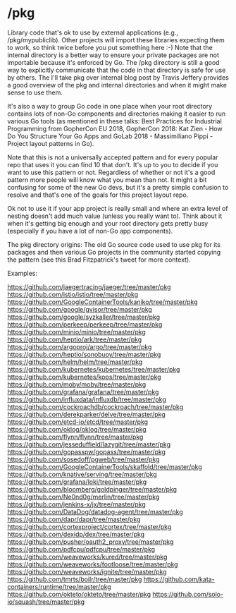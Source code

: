 # /pkg

Library code that's ok to use by external applications (e.g., /pkg/mypubliclib). Other projects will import these libraries expecting them to work, so think twice before you put something here :-) Note that the internal directory is a better way to ensure your private packages are not importable because it's enforced by Go. The /pkg directory is still a good way to explicitly communicate that the code in that directory is safe for use by others. The I'll take pkg over internal blog post by Travis Jeffery provides a good overview of the pkg and internal directories and when it might make sense to use them.

It's also a way to group Go code in one place when your root directory contains lots of non-Go components and directories making it easier to run various Go tools (as mentioned in these talks: Best Practices for Industrial Programming from GopherCon EU 2018, GopherCon 2018: Kat Zien - How Do You Structure Your Go Apps and GoLab 2018 - Massimiliano Pippi - Project layout patterns in Go).

Note that this is not a universally accepted pattern and for every popular repo that uses it you can find 10 that don't. It's up to you to decide if you want to use this pattern or not. Regardless of whether or not it's a good pattern more people will know what you mean than not. It might a bit confusing for some of the new Go devs, but it's a pretty simple confusion to resolve and that's one of the goals for this project layout repo.

Ok not to use it if your app project is really small and where an extra level of nesting doesn't add much value (unless you really want to). Think about it when it's getting big enough and your root directory gets pretty busy (especially if you have a lot of non-Go app components).

The pkg directory origins: The old Go source code used to use pkg for its packages and then various Go projects in the community started copying the pattern (see this Brad Fitzpatrick's tweet for more context).

Examples:

https://github.com/jaegertracing/jaeger/tree/master/pkg
https://github.com/istio/istio/tree/master/pkg
https://github.com/GoogleContainerTools/kaniko/tree/master/pkg
https://github.com/google/gvisor/tree/master/pkg
https://github.com/google/syzkaller/tree/master/pkg
https://github.com/perkeep/perkeep/tree/master/pkg
https://github.com/minio/minio/tree/master/pkg
https://github.com/heptio/ark/tree/master/pkg
https://github.com/argoproj/argo/tree/master/pkg
https://github.com/heptio/sonobuoy/tree/master/pkg
https://github.com/helm/helm/tree/master/pkg
https://github.com/kubernetes/kubernetes/tree/master/pkg
https://github.com/kubernetes/kops/tree/master/pkg
https://github.com/moby/moby/tree/master/pkg
https://github.com/grafana/grafana/tree/master/pkg
https://github.com/influxdata/influxdb/tree/master/pkg
https://github.com/cockroachdb/cockroach/tree/master/pkg
https://github.com/derekparker/delve/tree/master/pkg
https://github.com/etcd-io/etcd/tree/master/pkg
https://github.com/oklog/oklog/tree/master/pkg
https://github.com/flynn/flynn/tree/master/pkg
https://github.com/jesseduffield/lazygit/tree/master/pkg
https://github.com/gopasspw/gopass/tree/master/pkg
https://github.com/sosedoff/pgweb/tree/master/pkg
https://github.com/GoogleContainerTools/skaffold/tree/master/pkg
https://github.com/knative/serving/tree/master/pkg
https://github.com/grafana/loki/tree/master/pkg
https://github.com/bloomberg/goldpinger/tree/master/pkg
https://github.com/Ne0nd0g/merlin/tree/master/pkg
https://github.com/jenkins-x/jx/tree/master/pkg
https://github.com/DataDog/datadog-agent/tree/master/pkg
https://github.com/dapr/dapr/tree/master/pkg
https://github.com/cortexproject/cortex/tree/master/pkg
https://github.com/dexidp/dex/tree/master/pkg
https://github.com/pusher/oauth2_proxy/tree/master/pkg
https://github.com/pdfcpu/pdfcpu/tree/master/pkg
https://github.com/weaveworks/kured/tree/master/pkg
https://github.com/weaveworks/footloose/tree/master/pkg
https://github.com/weaveworks/ignite/tree/master/pkg
https://github.com/tmrts/boilr/tree/master/pkg
https://github.com/kata-containers/runtime/tree/master/pkg
https://github.com/okteto/okteto/tree/master/pkg
https://github.com/solo-io/squash/tree/master/pkg